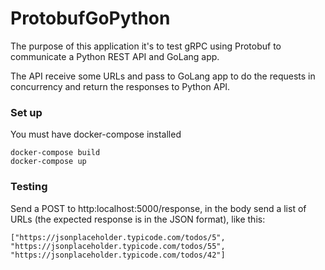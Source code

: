 # ProtobufGoPython

The purpose of this application it's to test gRPC using Protobuf to communicate a Python REST API and GoLang app.

The API receive some URLs and pass to GoLang app to do the requests in concurrency and return the responses to Python API.


### Set up
You must have docker-compose installed
```
docker-compose build
docker-compose up
```

### Testing
Send a POST to http:localhost:5000/response, in the body send a list of URLs (the expected response is in the JSON format), like this:
```
["https://jsonplaceholder.typicode.com/todos/5",
"https://jsonplaceholder.typicode.com/todos/55",
"https://jsonplaceholder.typicode.com/todos/42"]
```
